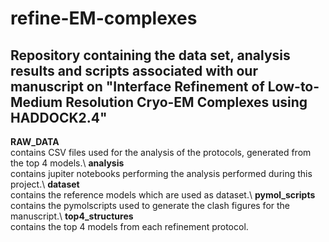 # refine-EM-complexes
Repository containing the data set, analysis results and scripts associated with our manuscript on "Interface Refinement of Low-to-Medium Resolution Cryo-EM Complexes using HADDOCK2.4"
-------
**RAW_DATA**\
contains CSV files used for the analysis of the protocols, generated from the top 4 models.\\
**analysis**\
contains jupiter notebooks performing the analysis performed during this project.\\
**dataset**\
contains the reference models which are used as dataset.\\
**pymol_scripts**\
contains the pymolscripts used to generate the clash figures for the manuscript.\\
**top4_structures**\
contains the top 4 models from each refinement protocol.

